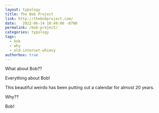 ```yaml
---
layout: typology
title: The Bob Project
link: http://thebobproject.com/
date:   2022-06-14 10:49:00 -0700
permalink: /bob-project/
categories: typology
tags:
  - bob
  - why
  - old-internet-whimsy
authorbox: true
---
```

What about Bob??

Everything about Bob!

This beautiful weirdo has been putting out a calendar for almost 20 years.

Why??

Bob!
